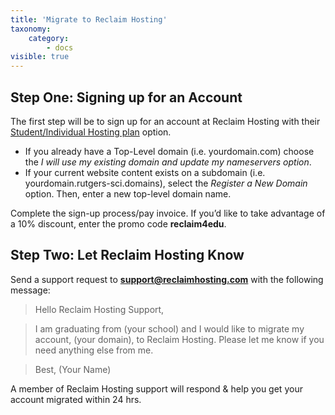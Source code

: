 ```yaml
---
title: 'Migrate to Reclaim Hosting'
taxonomy:
    category:
        - docs
visible: true
---
```


## Step One: Signing up for an Account
The first step will be to sign up for an account at Reclaim Hosting with their [Student/Individual Hosting plan](https://portal.reclaimhosting.com/cart.php?a=add&pid=2) option.

* If you already have a Top-Level domain (i.e. yourdomain.com) choose the _I will use my existing domain and update my nameservers option_.
* If your current website content exists on a subdomain (i.e. yourdomain.rutgers-sci.domains), select the _Register a New Domain_ option. Then, enter a new top-level domain name.

Complete the sign-up process/pay invoice. If you’d like to take advantage of a 10% discount, enter the promo code **reclaim4edu**.

## Step Two: Let Reclaim Hosting Know
Send a support request to **support@reclaimhosting.com** with the following message:

> Hello Reclaim Hosting Support,

>I am graduating from (your school) and I would like to migrate my account, (your domain), to Reclaim Hosting. Please let me know if you need anything else from me.

> Best,
> (Your Name)

A member of Reclaim Hosting support will respond & help you get your account migrated within 24 hrs.